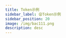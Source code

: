 ```yaml
---
title: Token示例
sidebar_label: 😫Token示例
sidebar_position: 20
image: /img/bac111.png
description: desc
---
```

